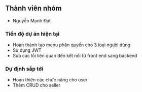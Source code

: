 ## Thành viên nhóm

- Nguyễn Mạnh Đạt

### Tiến độ dự án hiện tại

- Hoàn thành tạo menu phân quyền cho 3 loại người dùng
- Sử dụng JWT
- Sửa các lỗi liên quan đến kết nối từ front end sang backend

### Dự định sắp tới

- Hoàn thiện các chức năng cho user
- Thêm CRUD cho seller
